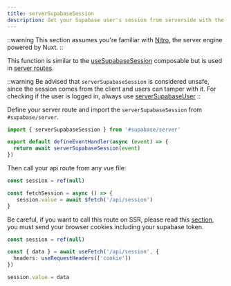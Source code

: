 ```yaml
---
title: serverSupabaseSession
description: Get your Supabase user's session from serverside with the serverSupabaseUser service
---
```


::warning
This section assumes you're familiar with [Nitro](https://v3.nuxtjs.org/guide/concepts/server-engine), the server engine powered by Nuxt.
::

This function is similar to the [useSupabaseSession](/composables/usesupabasesession) composable but is used in [server routes](https://nuxt.com/docs/guide/directory-structure/server#server-routes).

::warning
Be advised that `serverSupabaseSession` is considered unsafe, since the session comes from the client and users can tamper with it. For checking if the user is logged in, always use  [serverSupabaseUser](/services/serversupabaseuser)
::

Define your server route and import the `serverSupabaseSession` from `#supabase/server`.

```ts [server/api/session.ts]
import { serverSupabaseSession } from '#supabase/server'

export default defineEventHandler(async (event) => {
  return await serverSupabaseSession(event)
})
```

Then call your api route from any vue file:

```ts [pages/index.vue]
const session = ref(null)

const fetchSession = async () => {
   session.value = await $fetch('/api/session')
}
```

Be careful, if you want to call this route on SSR, please read this [section](https://nuxt.com/docs/getting-started/data-fetching#isomorphic-fetch-and-fetch), you must send your browser cookies including your supabase token.

```ts [pages/index.vue]
const session = ref(null)

const { data } = await useFetch('/api/session', {
  headers: useRequestHeaders(['cookie'])
})

session.value = data
```
